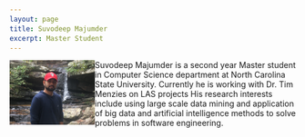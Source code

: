 ```yaml
---
layout: page
title: Suvodeep Majumder
excerpt: Master Student
---
```



<img align="left" width="150" src="/img/suvodeep.JPG">
Suvodeep Majumder is a second year Master student in Computer Science department at North Carolina State University. Currently he is working with Dr. Tim Menzies on LAS projects His research interests include using large scale data mining and application of big data and artificial intelligence methods to solve problems in software engineering.

